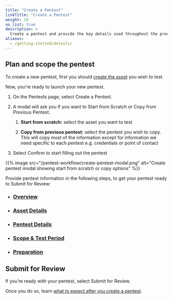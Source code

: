 ```yaml
---
title: "Create a Pentest"
linkTitle: "Create a Pentest"
weight: 10
no_list: true
description: >
  Create a pentest and provide the key details used throughout the process.
aliases:
  - /getting-started/details/
---
```


## Plan and scope the pentest

To create a new pentest, first you should [create the asset](/assets/) you wish to test.

Now, you're ready to launch your new pentest.

1. On the Pentests page, select Create a Pentest.

2. A modal will ask you if you want to Start from Scratch or Copy from Previous Pentest.

   1. **Start from scratch:** select the asset you want to test

   2. **Copy from previous pentest:** select the pentest you wish to copy. This will copy most of the information except for information we need specific to each pentest e.g. credentials or point of contact

3. Select Confirm to start filling out the pentest

{{% image src="/pentest-workflow/create-pentest-modal.png" alt="Create pentest modal showing start from scratch or copy options" %}}


Provide pentest information in the following steps, to get your pentest ready to Submit for Review:

- ### [Overview](/pentests/createpentest/overview)
- ### [Asset Details](/pentests/createpentest/asset-details)
- ### [Pentest Details](/pentests/createpentest/pentest-details)
- ### [Scope & Test Period](/pentests/createpentest/scope-and-test-period)
- ### [Preparation](/pentests/createpentest/preparation)

## Submit for Review

If you’re ready with your pentest, select Submit for Review.

Once you do so, learn [what to expect after you create a pentest](/getting-started/what-to-expect/).
